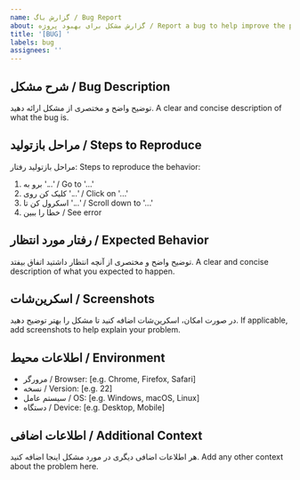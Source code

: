 ```yaml
---
name: گزارش باگ / Bug Report
about: گزارش مشکل برای بهبود پروژه / Report a bug to help improve the project
title: '[BUG] '
labels: bug
assignees: ''
---
```


## شرح مشکل / Bug Description
توضیح واضح و مختصری از مشکل ارائه دهید.
A clear and concise description of what the bug is.

## مراحل بازتولید / Steps to Reproduce
مراحل بازتولید رفتار:
Steps to reproduce the behavior:
1. برو به '...' / Go to '...'
2. کلیک کن روی '...' / Click on '...'
3. اسکرول کن تا '...' / Scroll down to '...'
4. خطا را ببین / See error

## رفتار مورد انتظار / Expected Behavior
توضیح واضح و مختصری از آنچه انتظار داشتید اتفاق بیفتد.
A clear and concise description of what you expected to happen.

## اسکرین‌شات / Screenshots
در صورت امکان، اسکرین‌شات اضافه کنید تا مشکل را بهتر توضیح دهید.
If applicable, add screenshots to help explain your problem.

## اطلاعات محیط / Environment
- مرورگر / Browser: [e.g. Chrome, Firefox, Safari]
- نسخه / Version: [e.g. 22]
- سیستم عامل / OS: [e.g. Windows, macOS, Linux]
- دستگاه / Device: [e.g. Desktop, Mobile]

## اطلاعات اضافی / Additional Context
هر اطلاعات اضافی دیگری در مورد مشکل اینجا اضافه کنید.
Add any other context about the problem here.
